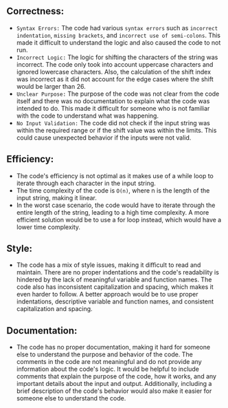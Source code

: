 ## Correctness:
- `Syntax Errors:` The code had various `syntax errors` such as `incorrect indentation`, `missing brackets`, and `incorrect use of semi-colons`. This made it difficult to understand the logic and also caused the code to not run.
- `Incorrect Logic:` The logic for shifting the characters of the string was incorrect. The code only took into account uppercase characters and ignored lowercase characters. Also, the calculation of the shift index was incorrect as it did not account for the edge cases where the shift would be larger than 26.
- `Unclear Purpose:` The purpose of the code was not clear from the code itself and there was no documentation to explain what the code was intended to do. This made it difficult for someone who is not familiar with the code to understand what was happening.
- `No Input Validation:` The code did not check if the input string was within the required range or if the shift value was within the limits. This could cause unexpected behavior if the inputs were not valid.


## Efficiency:
- The code's efficiency is not optimal as it makes use of a while loop to iterate through each character in the input string.
- The time complexity of the code is `O(n)`, where n is the length of the input string, making it linear.
- In the worst case scenario, the code would have to iterate through the entire length of the string, leading to a high time complexity. A more efficient solution would be to use a for loop instead, which would have a lower time complexity.

## Style:
- The code has a mix of style issues, making it difficult to read and maintain. There are no proper indentations and the code's readability is hindered by the lack of meaningful variable and function names. The code also has inconsistent capitalization and spacing, which makes it even harder to follow. A better approach would be to use proper indentations, descriptive variable and function names, and consistent capitalization and spacing.

## Documentation:
- The code has no proper documentation, making it hard for someone else to understand the purpose and behavior of the code. The comments in the code are not meaningful and do not provide any information about the code's logic. It would be helpful to include comments that explain the purpose of the code, how it works, and any important details about the input and output. Additionally, including a brief description of the code's behavior would also make it easier for someone else to understand the code.